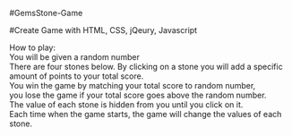 #GemsStone-Game</br>

#Create Game with HTML, CSS, jQeury, Javascript</br>

How to play:<br>
You will be given a random number<br>
There are four stones below. 
By clicking on a stone you will add a specific amount of points to your total score.<br>
You win the game by matching your total score to random number,<br> 
you lose the game if your total score goes above the random number.<br> 
The value of each stone is hidden from you until you click on it.<br>
Each time when the game starts, the game will change the values of each stone.
